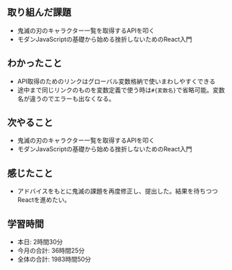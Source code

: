 ## 取り組んだ課題
- 鬼滅の刃のキャラクター一覧を取得するAPIを叩く
- モダンJavaScriptの基礎から始める挫折しないためのReact入門
## わかったこと
- API取得のためのリンクはグローバル変数格納で使いまわしやすくできる
- 途中まで同じリンクのものを変数定義で使う時は`#{変数名}`で省略可能。変数名が違うのでエラーも出なくなる。
## 次やること
- 鬼滅の刃のキャラクター一覧を取得するAPIを叩く
- モダンJavaScriptの基礎から始める挫折しないためのReact入門
## 感じたこと
- アドバイスをもとに鬼滅の課題を再度修正し、提出した。結果を待ちつつReactを進めたい。
## 学習時間
- 本日: 2時間30分
- 今月の合計: 36時間25分
- 全体の合計: 1983時間50分

